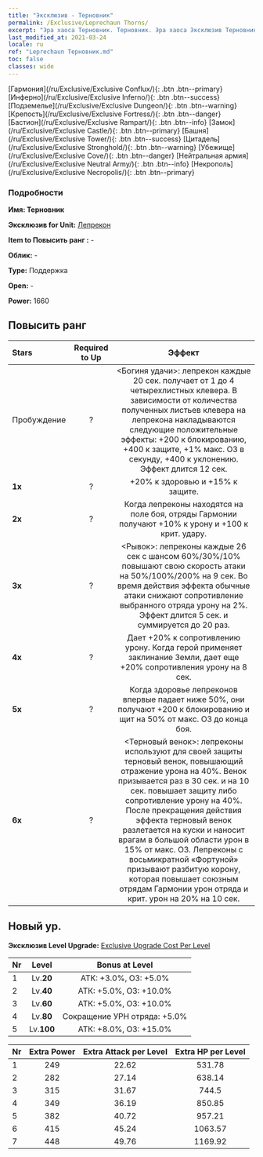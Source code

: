 ```yaml
---
title: "Эксклюзив - Терновник"
permalink: /Exclusive/Leprechaun Thorns/
excerpt: "Эра хаоса Терновник. Терновник. Эра хаоса Эксклюзив Терновник. Лепрекон Эксклюзив."
last_modified_at: 2021-03-24
locale: ru
ref: "Leprechaun Терновник.md"
toc: false
classes: wide
---
```

 [Гармония](/ru/Exclusive/Exclusive Conflux/){: .btn .btn--primary} [Инферно](/ru/Exclusive/Exclusive Inferno/){: .btn .btn--success} [Подземелье](/ru/Exclusive/Exclusive Dungeon/){: .btn .btn--warning} [Крепость](/ru/Exclusive/Exclusive Fortress/){: .btn .btn--danger} [Бастион](/ru/Exclusive/Exclusive Rampart/){: .btn .btn--info} [Замок](/ru/Exclusive/Exclusive Castle/){: .btn .btn--primary} [Башня](/ru/Exclusive/Exclusive Tower/){: .btn .btn--success} [Цитадель](/ru/Exclusive/Exclusive Stronghold/){: .btn .btn--warning} [Убежище](/ru/Exclusive/Exclusive Cove/){: .btn .btn--danger} [Нейтральная армия](/ru/Exclusive/Exclusive Neutral Army/){: .btn .btn--info} [Некрополь](/ru/Exclusive/Exclusive Necropolis/){: .btn .btn--primary} 

### Подробности
 **Имя: Терновник** 

 **Эксклюзив for Unit:** [Лепрекон](/ru/units/Leprechaun/) 

 **Item to Повысить ранг :** -

 **Облик:** -

 **Type:** Поддержка

 **Open:** -

 **Power:** 1660

## Повысить ранг 

  |     Stars    |  Required to Up | Эффект |
  |:-------------|:---------------:|:---------------:|
  |  Пробуждение  | ? | <Богиня удачи>: лепрекон каждые 20 сек. получает от 1 до 4 четырехлистных клевера. В зависимости от количества полученных листьев клевера на лепрекона накладываются следующие положительные эффекты: +200 к блокированию, +400 к защите, +1% макс. ОЗ в секунду, +400 к уклонению. Эффект длится 12 сек. |
  | **1x** <i class="fas fa-star"/> | ? | +20% к здоровью и +15% к защите. |
  | **2x** <i class="fas fa-star"/> | ? | Когда лепреконы находятся на поле боя, отряды Гармонии получают +10% к урону и +100 к крит. удару. |
  | **3x** <i class="fas fa-star"/> | ? | <Рывок>: лепреконы каждые 26 сек с шансом 60%/30%/10% повышают свою скорость атаки на 50%/100%/200% на 9 сек. Во время действия эффекта обычные атаки снижают сопротивление выбранного отряда урону на 2%. Эффект длится 5 сек. и суммируется до 20 раз. |
  | **4x** <i class="fas fa-star"/> | ? | Дает +20% к сопротивлению урону. Когда герой применяет заклинание Земли, дает еще +20% сопротивления урону на 8 сек. |
  | **5x** <i class="fas fa-star"/> | ? | Когда здоровье лепреконов впервые падает ниже 50%, они получают +200 к блокированию и щит на 50% от макс. ОЗ до конца боя. |
  | **6x** <i class="fas fa-star"/> | ? | <Терновый венок>: лепреконы используют для своей защиты терновый венок, повышающий отражение урона на 40%. Венок призывается раз в 30 сек. и на 10 сек. повышает защиту либо сопротивление урону на 40%. После прекращения действия эффекта терновый венок разлетается на куски и наносит врагам в большой области урон в 15% от макс. ОЗ. Лепреконы с восьмикратной «Фортуной» призывают разбитую корону, которая повышает союзным отрядам Гармонии урон отряда и крит. урон на 20% на 10 сек. |


## Новый ур.
 **Эксклюзив Level Upgrade:** [Exclusive Upgrade Cost Per Level](/Exclusive/ExclusiveUpgradeCostPerLevel/)

  |  Nr  |   Level  | Bonus at Level |
  |:-----|:--------:|:--------------:|
  | 1 | Lv.**20** | АТК: +3.0%, ОЗ: +5.0% |
  | 2 | Lv.**40** | АТК: +5.0%, ОЗ: +10.0% |
  | 3 | Lv.**60** | АТК: +5.0%, ОЗ: +10.0% |
  | 4 | Lv.**80** | Сокращение УРН отряда: +5.0% |
  | 5 | Lv.**100** | АТК: +8.0%, ОЗ: +15.0% |


  |  Nr  |  Extra Power | Extra Attack per Level | Extra HP per Level |
  |:-----|:--------:|:--------:|:--------:|
  | 1 | 249 | 22.62 | 531.78 |
  | 2 | 282 | 27.14 | 638.14 |
  | 3 | 315 | 31.67 | 744.5 |
  | 4 | 349 | 36.19 | 850.85 |
  | 5 | 382 | 40.72 | 957.21 |
  | 6 | 415 | 45.24 | 1063.57 |
  | 7 | 448 | 49.76 | 1169.92 |


